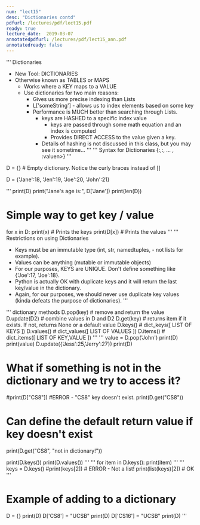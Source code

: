 ```yaml
---
num: "lect15"
desc: "Dictionaries contd"
pdfurl: /lectures/pdf/lect15.pdf
ready: true
lecture_date:  2019-03-07
annotatedpdfurl: /lectures/pdf/lect15_ann.pdf
annotatedready: false
---
```


''' Dictionaries
- New Tool: DICTIONARIES
- Otherwise known as TABLES or MAPS
    - Works where a KEY maps to a VALUE
    - Use dictionaries for two main reasons:
        - Gives us more precise indexing than Lists
        - L['someString'] - allows us to index elements
        based on some key
        - Performance is MUCH better than searching through
        Lists.
            - keys are HASHED to a specific index value
                - keys are passed through some math equation
                and an index is computed
                - Provides DIRECT ACCESS to the value given a
                key.
            - Details of hashing is not discussed in this class,
            but you may see it sometime...
'''
''' Syntax for Dictionaries
{<key1>:<value1>,<key2>:<value2>, ... , <keyn>:valuen>}
'''

D = {} # Empty dictionary. Notice the curly braces instead of []

D = {'Jane':18, 'Jen':19, 'Joe':20, 'John':21}

'''
print(D)
print("Jane's age is:", D['Jane'])
print(len(D))

# Simple way to get key / value
for x in D:
    print(x) # Prints the keys
    print(D[x]) # Prints the values
'''
''' Restrictions on using Dictionaries
- Keys must be an immutable type (int, str, namedtuples, - not
lists for example).
- Values can be anything (mutable or immutable objects)
- For our purposes, KEYS are UNIQUE. Don't define something like
{'Joe':17, 'Joe':18}.
- Python is actually OK with duplicate keys and it will return
the last key/value in the dictionary.
- Again, for our purposes, we should never use duplicate key
values (kinda defeats the purpose of dictionaries).
'''

''' dictionary methods
    D.pop(key) # remove and return the value
    D.update(D2) # combine values in D and D2
    D.get(key) # returns item if it exists. If not, returns None or a default value
    D.keys() # dict_keys([ LIST OF KEYS ])
    D.values() # dict_values([ LIST OF VALUES ])
    D.items() # dict_items([ LIST OF KEY,VALUE ])
'''
'''
value = D.pop('John')
print(D)
print(value)
D.update({'Jess':25,'Jerry':27})
print(D)

# What if something is not in the dictionary and we try to access it?
#print(D["CS8"]) #ERROR - "CS8" key doesn't exist.
print(D.get("CS8"))

# Can define the default return value if key doesn't exist
print(D.get("CS8", "not in dictionary!"))

print(D.keys())
print(D.values())
'''
'''
for item in D.keys():
    print(item)
'''
'''
keys = D.keys()
#print(keys[2]) # ERROR - Not a list!
print(list(keys)[2]) # OK
'''

# Example of adding to a dictionary
D = {}
print(D)
D['CS8'] = "UCSB"
print(D)
D['CS16'] = "UCSB"
print(D)
'''

```